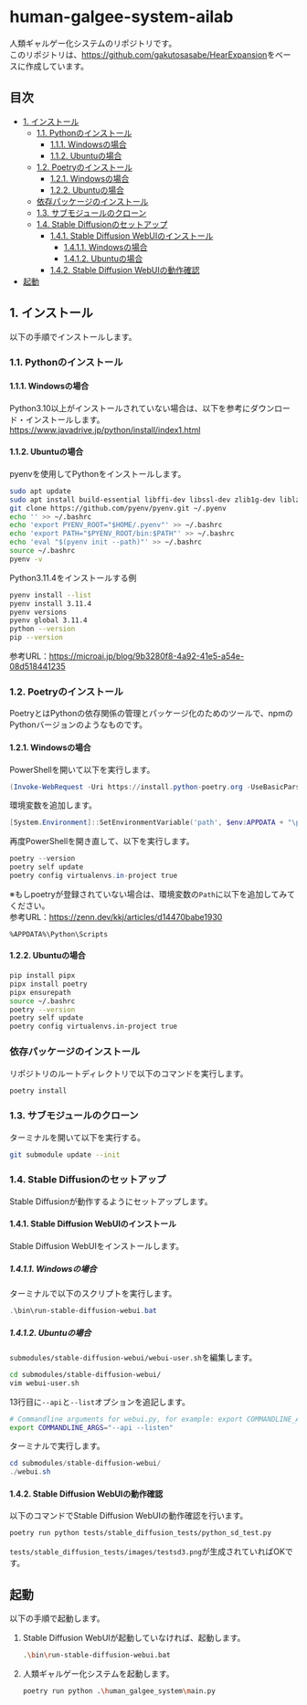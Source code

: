 <!-- omit in toc -->
# human-galgee-system-ailab

人類ギャルゲー化システムのリポジトリです。\
このリポジトリは、<https://github.com/gakutosasabe/HearExpansion>をベースに作成しています。

<!-- omit in toc -->
## 目次

- [1. インストール](#1-インストール)
  - [1.1. Pythonのインストール](#11-pythonのインストール)
    - [1.1.1. Windowsの場合](#111-windowsの場合)
    - [1.1.2. Ubuntuの場合](#112-ubuntuの場合)
  - [1.2. Poetryのインストール](#12-poetryのインストール)
    - [1.2.1. Windowsの場合](#121-windowsの場合)
    - [1.2.2. Ubuntuの場合](#122-ubuntuの場合)
  - [依存パッケージのインストール](#依存パッケージのインストール)
  - [1.3. サブモジュールのクローン](#13-サブモジュールのクローン)
  - [1.4. Stable Diffusionのセットアップ](#14-stable-diffusionのセットアップ)
    - [1.4.1. Stable Diffusion WebUIのインストール](#141-stable-diffusion-webuiのインストール)
      - [1.4.1.1. Windowsの場合](#1411-windowsの場合)
      - [1.4.1.2. Ubuntuの場合](#1412-ubuntuの場合)
    - [1.4.2. Stable Diffusion WebUIの動作確認](#142-stable-diffusion-webuiの動作確認)
- [起動](#起動)

## 1. インストール

以下の手順でインストールします。

### 1.1. Pythonのインストール

#### 1.1.1. Windowsの場合

Python3.10以上がインストールされていない場合は、以下を参考にダウンロード・インストールします。\
<https://www.javadrive.jp/python/install/index1.html>

#### 1.1.2. Ubuntuの場合

pyenvを使用してPythonをインストールします。

```bash
sudo apt update
sudo apt install build-essential libffi-dev libssl-dev zlib1g-dev liblzma-dev libbz2-dev libreadline-dev libsqlite3-dev libopencv-dev tk-dev git
git clone https://github.com/pyenv/pyenv.git ~/.pyenv
echo '' >> ~/.bashrc
echo 'export PYENV_ROOT="$HOME/.pyenv"' >> ~/.bashrc
echo 'export PATH="$PYENV_ROOT/bin:$PATH"' >> ~/.bashrc
echo 'eval "$(pyenv init --path)"' >> ~/.bashrc
source ~/.bashrc
pyenv -v
```

Python3.11.4をインストールする例

```bash
pyenv install --list
pyenv install 3.11.4
pyenv versions
pyenv global 3.11.4
python --version
pip --version
```

参考URL：<https://microai.jp/blog/9b3280f8-4a92-41e5-a54e-08d518441235>

### 1.2. Poetryのインストール

PoetryとはPythonの依存関係の管理とパッケージ化のためのツールで、npmのPythonバージョンのようなものです。

#### 1.2.1. Windowsの場合

PowerShellを開いて以下を実行します。

```PowerShell
(Invoke-WebRequest -Uri https://install.python-poetry.org -UseBasicParsing).Content | py -
```

環境変数を追加します。

```PowerShell
[System.Environment]::SetEnvironmentVariable('path', $env:APPDATA + "\pypoetry\venv\Scripts;" + [System.Environment]::GetEnvironmentVariable('path', "User"),"User")
```

再度PowerShellを開き直して、以下を実行します。

```PowerShell
poetry --version
poetry self update
poetry config virtualenvs.in-project true
```

※もしpoetryが登録されていない場合は、環境変数の`Path`に以下を追加してみてください。\
参考URL：<https://zenn.dev/kkj/articles/d14470babe1930>

```text
%APPDATA%\Python\Scripts
```

#### 1.2.2. Ubuntuの場合

```bash
pip install pipx
pipx install poetry
pipx ensurepath
source ~/.bashrc
poetry --version
poetry self update
poetry config virtualenvs.in-project true
```

### 依存パッケージのインストール

リポジトリのルートディレクトリで以下のコマンドを実行します。

```bash
poetry install
```

### 1.3. サブモジュールのクローン

ターミナルを開いて以下を実行する。

```bash
git submodule update --init
```

### 1.4. Stable Diffusionのセットアップ

Stable Diffusionが動作するようにセットアップします。

#### 1.4.1. Stable Diffusion WebUIのインストール

Stable Diffusion WebUIをインストールします。

##### 1.4.1.1. Windowsの場合

ターミナルで以下のスクリプトを実行します。

```powershell
.\bin\run-stable-diffusion-webui.bat
```

##### 1.4.1.2. Ubuntuの場合

`submodules/stable-diffusion-webui/webui-user.sh`を編集します。

```bash
cd submodules/stable-diffusion-webui/
vim webui-user.sh
```

13行目に`--api`と`--list`オプションを追記します。

```bash
# Commandline arguments for webui.py, for example: export COMMANDLINE_ARGS="--medvram --opt-split-attention"
export COMMANDLINE_ARGS="--api --listen"
```

ターミナルで実行します。

```powershell
cd submodules/stable-diffusion-webui/
./webui.sh
```

#### 1.4.2. Stable Diffusion WebUIの動作確認

以下のコマンドでStable Diffusion WebUIの動作確認を行います。

```bash
poetry run python tests/stable_diffusion_tests/python_sd_test.py
```

`tests/stable_diffusion_tests/images/testsd3.png`が生成されていればOKです。

## 起動

以下の手順で起動します。

1. Stable Diffusion WebUIが起動していなければ、起動します。

    ```bash
    .\bin\run-stable-diffusion-webui.bat
    ```

1. 人類ギャルゲー化システムを起動します。

    ```bash
    poetry run python .\human_galgee_system\main.py
    ```
